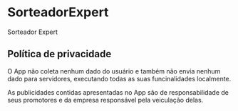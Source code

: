 # SorteadorExpert
Sorteador Expert

## Política de privacidade

O App não coleta nenhum dado do usuário e também não envia nenhum dado para servidores, executando todas as suas funcinalidades localmente.

As publicidades contidas apresentadas no App são de responsabilidade de seus promotores e da empresa responsável pela veiculação delas.
